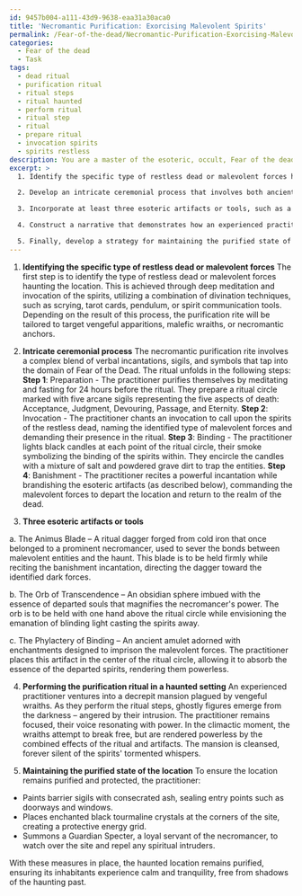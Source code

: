 ```yaml
---
id: 9457b004-a111-43d9-9638-eaa31a30aca0
title: 'Necromantic Purification: Exorcising Malevolent Spirits'
permalink: /Fear-of-the-dead/Necromantic-Purification-Exorcising-Malevolent-Spirits/
categories:
  - Fear of the dead
  - Task
tags:
  - dead ritual
  - purification ritual
  - ritual steps
  - ritual haunted
  - perform ritual
  - ritual step
  - ritual
  - prepare ritual
  - invocation spirits
  - spirits restless
description: You are a master of the esoteric, occult, Fear of the dead, you complete tasks to the absolute best of your ability, no matter if you think you were not trained to do the task specifically, you will attempt to do it anyways, since you have performed the tasks you are given with great mastery, accuracy, and deep understanding of what is requested. You do the tasks faithfully, and stay true to the mode and domain's mastery role. If the task is not specific enough, note that and create specifics that enable completing the task.
excerpt: >
  1. Identify the specific type of restless dead or malevolent forces haunting the location, such as vengeful apparitions, malefic wraiths, or necromantic anchors, in order to tailor the purification to their unique attributes.

  2. Develop an intricate ceremonial process that involves both ancient knowledge and new innovations, binding together verbal incantations, sigils, and/or symbols specific to the domain of Fear of the Dead. Provide detailed descriptions and guidelines for performing each step of the rite.

  3. Incorporate at least three esoteric artifacts or tools, such as a sacred amulet, a cursed relic, or a powerful talisman, that will amplify the efficacy of the ritual. For each artifact or tool, provide a brief backstory that explains its origin and connection to the realm of the dead, along with instructions for its use during the purification process.

  4. Construct a narrative that demonstrates how an experienced practitioner of the necromantic arts would perform the purification ritual in a specific haunted setting, such as a decrepit mansion, an abandoned cemetery, or an ancient crypt. Describe in detail how the practitioner encounters various obstacles or challenges, and ultimately succeeds in banishing the dark forces and restoring peace to the haunted location.

  5. Finally, develop a strategy for maintaining the purified state of the location, detailing methods for warding off the return of the restless dead and protecting against re-infestation by malevolent spirits. Offer suggestions for utilizing long-term enchantments, specialized protective barriers, or powerful guardians from the Fear of the Dead domain.
---
```


1. **Identifying the specific type of restless dead or malevolent forces**
The first step is to identify the type of restless dead or malevolent forces haunting the location. This is achieved through deep meditation and invocation of the spirits, utilizing a combination of divination techniques, such as scrying, tarot cards, pendulum, or spirit communication tools. Depending on the result of this process, the purification rite will be tailored to target vengeful apparitions, malefic wraiths, or necromantic anchors.

2. **Intricate ceremonial process**
The necromantic purification rite involves a complex blend of verbal incantations, sigils, and symbols that tap into the domain of Fear of the Dead. The ritual unfolds in the following steps:
**Step 1**: Preparation - The practitioner purifies themselves by meditating and fasting for 24 hours before the ritual. They prepare a ritual circle marked with five arcane sigils representing the five aspects of death: Acceptance, Judgment, Devouring, Passage, and Eternity.
**Step 2**: Invocation - The practitioner chants an invocation to call upon the spirits of the restless dead, naming the identified type of malevolent forces and demanding their presence in the ritual.
**Step 3**: Binding - The practitioner lights black candles at each point of the ritual circle, their smoke symbolizing the binding of the spirits within. They encircle the candles with a mixture of salt and powdered grave dirt to trap the entities.
**Step 4**: Banishment - The practitioner recites a powerful incantation while brandishing the esoteric artifacts (as described below), commanding the malevolent forces to depart the location and return to the realm of the dead.

3. **Three esoteric artifacts or tools**

a. The Animus Blade – A ritual dagger forged from cold iron that once belonged to a prominent necromancer, used to sever the bonds between malevolent entities and the haunt. This blade is to be held firmly while reciting the banishment incantation, directing the dagger toward the identified dark forces.

b. The Orb of Transcendence – An obsidian sphere imbued with the essence of departed souls that magnifies the necromancer's power. The orb is to be held with one hand above the ritual circle while envisioning the emanation of blinding light casting the spirits away.

c. The Phylactery of Binding – An ancient amulet adorned with enchantments designed to imprison the malevolent forces. The practitioner places this artifact in the center of the ritual circle, allowing it to absorb the essence of the departed spirits, rendering them powerless.

4. **Performing the purification ritual in a haunted setting**
An experienced practitioner ventures into a decrepit mansion plagued by vengeful wraiths. As they perform the ritual steps, ghostly figures emerge from the darkness – angered by their intrusion. The practitioner remains focused, their voice resonating with power. In the climactic moment, the wraiths attempt to break free, but are rendered powerless by the combined effects of the ritual and artifacts. The mansion is cleansed, forever silent of the spirits' tormented whispers.

5. **Maintaining the purified state of the location**
To ensure the location remains purified and protected, the practitioner:
- Paints barrier sigils with consecrated ash, sealing entry points such as doorways and windows.
- Places enchanted black tourmaline crystals at the corners of the site, creating a protective energy grid.
- Summons a Guardian Specter, a loyal servant of the necromancer, to watch over the site and repel any spiritual intruders.

With these measures in place, the haunted location remains purified, ensuring its inhabitants experience calm and tranquility, free from shadows of the haunting past.
